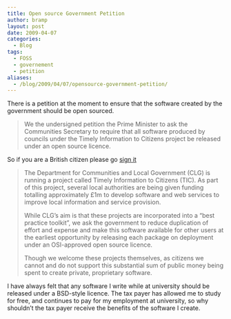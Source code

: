 ```yaml
---
title: Open source Government Petition
author: bramp
layout: post
date: 2009-04-07
categories:
  - Blog
tags:
  - FOSS
  - governement
  - petition
aliases:
  - /blog/2009/04/07/opensource-government-petition/
---
```

There is a petition at the moment to ensure that the software created by the government should be open sourced.

> We the undersigned petition the Prime Minister to ask the Communities Secretary to require that all software produced by councils under the Timely Information to Citizens project be released under an open source licence.

So if you are a British citizen please go [sign it][1]

> The Department for Communities and Local Government (CLG) is running a project called Timely Information to Citizens (TIC). As part of this project, several local authorities are being given funding totalling approximately £1m to develop software and web services to improve local information and service provision.
> 
> While CLG&#8217;s aim is that these projects are incorporated into a &#8220;best practice toolkit&#8221;, we ask the government to reduce duplication of effort and expense and make this software available for other users at the earliest opportunity by releasing each package on deployment under an OSI-approved open source licence.
> 
> Though we welcome these projects themselves, as citizens we cannot and do not support this substantial sum of public money being spent to create private, proprietary software.

I have always felt that any software I write while at university should be released under a BSD-style licence. The tax payer has allowed me to study for free, and continues to pay for my employment at university, so why shouldn&#8217;t the tax payer receive the benefits of the software I create.

 [1]: http://petitions.number10.gov.uk/open-source-tic/
 
